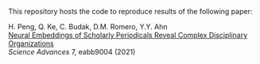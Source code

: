 This repository hosts the code to reproduce results of the following paper:


H. Peng, Q. Ke, C. Budak, D.M. Romero, Y.Y. Ahn </br>
[Neural Embeddings of Scholarly Periodicals Reveal Complex Disciplinary Organizations](https://url) </br>
*Science Advances* 7, eabb9004 (2021)
